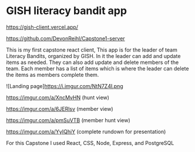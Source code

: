 # GISH literacy bandit app

https://gish-client.vercel.app/

https://github.com/DevonReihl/Capstone1-server

This is my first capstone react client, 
This app is for the leader of team Literacy Bandits, organized by GISH. 
In it the leader can add and update items as needed. They can also add update and delete 
members of the team. Each member has a list of items which is where the leader can delete 
the items as members complete them.

![Landing page]https://i.imgur.com/NtN7Z4I.png

https://imgur.com/a/XncMvHN (hunt view)

https://imgur.com/a/6JERlsv (member view)

https://imgur.com/a/pmSuVTB (member hunt view)


https://imgur.com/a/YyIQhiY (complete rundown for presentation)

For this Capstone I used React, CSS, Node, Express, and PostgreSQL
